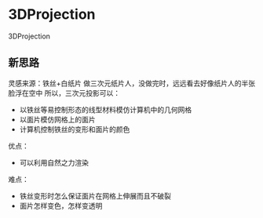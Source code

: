 # 3DProjection
3DProjection

## 新思路
灵感来源：铁丝+白纸片 做三次元纸片人，没做完时，远远看去好像纸片人的半张脸浮在空中
所以，三次元投影可以：
- 以铁丝等易控制形态的线型材料模仿计算机中的几何网格
- 以面片模仿网格上的面片
- 计算机控制铁丝的变形和面片的颜色

优点：
- 可以利用自然之力渲染

难点：
- 铁丝变形时怎么保证面片在网格上伸展而且不破裂
- 面片怎样变色，怎样变透明
